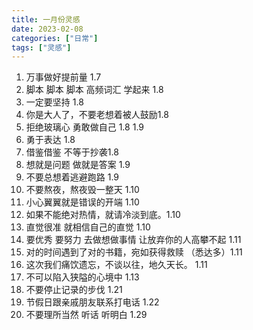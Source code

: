 ```yaml
---
title: 一月份灵感
date: 2023-02-08
categories: ["日常"]
tags: ["灵感"]
---
```


<ol>
<li>万事做好提前量 1.7</li>
<li>脚本 脚本 脚本 高频词汇 学起来 1.8</li>
<li>一定要坚持 1.8</li>
<li>你是大人了，不要老想着被人鼓励1.8</li>
<li>拒绝玻璃心 勇敢做自己 1.8 1.9</li>
<li>勇于表达 1.8</li>
<li>借鉴借鉴 不等于抄袭1.8</li>
<li>想就是问题 做就是答案 1.9</li>
<li>不要总想着逃避跑路 1.9</li>
<li>不要熬夜，熬夜毁一整天 1.10</li>
<li>小心翼翼就是错误的开端 1.10</li>
<li>如果不能绝对热情，就请冷淡到底。1.10</li>
<li>直觉很准 就相信自己的直觉 1.10</li>
<li>要优秀 要努力 去做想做事情 让放弃你的人高攀不起 1.11</li>
<li>对的时间遇到了对的书籍，宛如获得救赎 （悉达多）1.11</li>
<li>这次我们痛饮遗忘，不谈以往，地久天长。 1.11</li>
<li>不可以陷入狭隘的心境中 1.13</li>
<li>不要停止记录的步伐 1.21</li>
<li>节假日跟亲戚朋友联系打电话 1.22</li>
<li>不要理所当然 听话 听明白 1.29</li>
</ol>